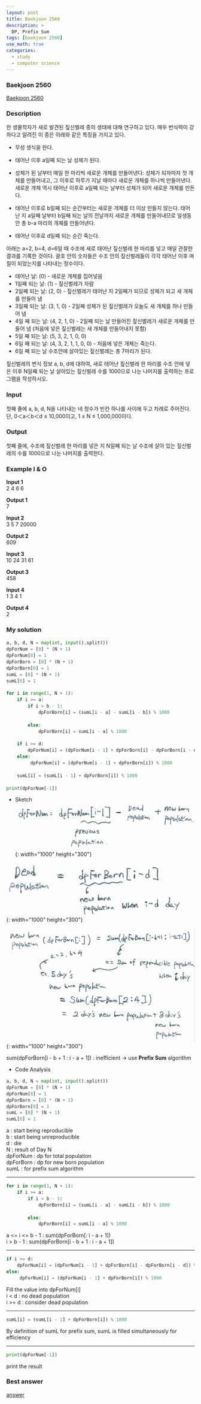```yaml
---
layout: post
title: Baekjoon 2560
description: >
  DP, Prefix Sum
tags: [baekjoon 2560]
use_math: true
categories:
  - study
  - computer science
---
```

### Baekjoon 2560
[Baekjoon 2560](https://www.acmicpc.net/problem/2560)

### Description
한 생물학자가 새로 발견된 짚신벌레 종의 생태에 대해 연구하고 있다. 매우 번식력이 강하다고 알려진 이 종은 아래와 같은 특징을 가지고 있다.

* 무성 생식을 한다.<br>

* 태어난 이후 a일째 되는 날 성체가 된다.<br>
* 성체가 된 날부터 매일 한 마리씩 새로운 개체를 만들어낸다: 성체가 되자마자 첫 개체를 만들어내고, 그 이후로 하루가 지날 때마다 새로운 개체를 하나씩 만들어낸다. 새로운 개체 역시 태어난 이후로 a일째 되는 날부터 성체가 되어 새로운 개체를 만든다.<br>
* 태어난 이후로 b일째 되는 순간부터는 새로운 개체를 더 이상 만들지 않는다. 태어난 지 a일째 날부터 b일째 되는 날의 전날까지 새로운 개체를 만들어내므로 일생동안 총 b-a 마리의 개체를 만들어낸다.<br>
* 태어난 이후로 d일째 되는 순간 죽는다.<br>

아래는 a=2, b=4, d=6일 때 수조에 새로 태어난 짚신벌레 한 마리를 넣고 매일 관찰한 결과를 기록한 것이다. 괄호 안의 숫자들은 수조 안의 짚신벌레들이 각각 태어난 이후 며칠이 되었는지를 나타내는 정수이다.

* 태어난 날: (0) - 새로운 개체를 집어넣음
* 1일째 되는 날: (1) - 짚신벌레가 자람
* 2일째 되는 날: (2, 0) - 짚신벌레가 태어난 지 2일째가 되므로 성체가 되고 새 개체를 만들어 냄
* 3일째 되는 날: (3, 1, 0) - 2일째 성체가 된 짚신벌레가 오늘도 새 개체를 하나 만들어 냄
* 4일 째 되는 날: (4, 2, 1, 0) - 2일째 되는 날 만들어진 짚신벌레가 새로운 개체를 만들어 냄 (처음에 넣은 짚신벌레는 새 개체를 만들어내지 못함)
* 5일 째 되는 날: (5, 3, 2, 1, 0, 0)
* 6일 째 되는 날: (4, 3, 2, 1, 1, 0, 0) - 처음에 넣은 개체는 죽는다.
* 6일 째 되는 날 수조안에 살아있는 짚신벌레는 총 7마리가 된다.

짚신벌레의 번식 정보 a, b, d에 대하여, 새로 태어난 짚신벌레 한 마리를 수조 안에 넣은 이후 N일째 되는 날 살아있는 짚신벌레 수를 1000으로 나눈 나머지를 출력하는 프로그램을 작성하시오.

### Input
첫째 줄에 a, b, d, N을 나타내는 네 정수가 빈칸 하나를 사이에 두고 차례로 주어진다. 단, 0＜a＜b＜d ≤ 10,000이고, 1 ≤ N ≤ 1,000,000이다.

### Output
첫째 줄에, 수조에 짚신벌레 한 마리를 넣은 지 N일째 되는 날 수조에 살아 있는 짚신벌레의 수를 1000으로 나눈 나머지를 출력한다.

### Example I & O
**Input 1** <br>
2 4 6 6 <br>

**Output 1**<br>
7<br>

**Input 2** <br>
3 5 7 20000 <br>

**Output 2**<br>
609<br>

**Input 3** <br>
10 24 31 61<br>

**Output 3**<br>
458<br>

**Input 4** <br>
1 3 4 1<br>

**Output 4**<br>
2<br>

### My solution
~~~python
a, b, d, N = map(int, input().split())
dpForNum = [0] * (N + 1)
dpForNum[0] = 1
dpForBorn = [0] * (N + 1)
dpForBorn[0] = 1
sumL = [0] * (N + 1)
sumL[0] = 1

for i in range(1, N + 1):
    if i >= a:
        if i > b - 1:
            dpForBorn[i] = (sumL[i - a] - sumL[i - b]) % 1000

        else:
            dpForBorn[i] = sumL[i - a] % 1000

    if i >= d:
        dpForNum[i] = (dpForNum[i - 1] + dpForBorn[i] - dpForBorn[i - d]) % 1000
    else:
         dpForNum[i] = (dpForNum[i - 1] + dpForBorn[i]) % 1000

    sumL[i] = (sumL[i - 1] + dpForBorn[i]) % 1000

print(dpForNum[-1])
~~~

* Sketch<br>
![그림1](https://github.com/hyun-jin891/hyun-jin891.github.io/blob/master/assets/img/108.PNG?raw=true){: width="1000" height="300"}<br>

![그림2](https://github.com/hyun-jin891/hyun-jin891.github.io/blob/master/assets/img/109.PNG?raw=true){: width="1000" height="300"}<br>

![그림3](https://github.com/hyun-jin891/hyun-jin891.github.io/blob/master/assets/img/110.PNG?raw=true){: width="1000" height="300"}<br>

sum(dpForBorn[i - b + 1 : i - a + 1]) : inefficient → use **Prefix Sum** algorithm<br>

* Code Analysis<br>

~~~python
a, b, d, N = map(int, input().split())
dpForNum = [0] * (N + 1)
dpForNum[0] = 1
dpForBorn = [0] * (N + 1)
dpForBorn[0] = 1
sumL = [0] * (N + 1)
sumL[0] = 1
~~~
a : start being reproducible<br>
b : start being unreproducible<br>
d : die<br>
N : result of Day N<br>
dpForNum : dp for total population<br>
dpForBorn : dp for new born population<br>
sumL : for prefix sum algorithm<br>

------
~~~python
for i in range(1, N + 1):
    if i >= a:
        if i > b - 1:
            dpForBorn[i] = (sumL[i - a] - sumL[i - b]) % 1000

        else:
            dpForBorn[i] = sumL[i - a] % 1000
~~~
a <= i <= b - 1 : sum(dpForBorn[: i - a + 1])<br>
i > b - 1 : sum(dpForBorn[i - b + 1 : i - a + 1])<br>

------
~~~python
if i >= d:
    dpForNum[i] = (dpForNum[i - 1] + dpForBorn[i] - dpForBorn[i - d]) % 1000
else:
     dpForNum[i] = (dpForNum[i - 1] + dpForBorn[i]) % 1000
~~~
Fill the value into dpForNum[i]<br>
i < d : no dead population<br>
i >= d : consider dead population<br>

------
~~~python
sumL[i] = (sumL[i - 1] + dpForBorn[i]) % 1000
~~~
By definition of sumL for prefix sum, sumL is filled simultaneously for efficiency<br>

------
~~~python
print(dpForNum[-1])
~~~
print the result<br>

### Best answer
[answer](https://rccode.tistory.com/m/entry/Python-%EB%B0%B1%EC%A4%80-2560%EB%B2%88-%EC%A7%9A%EC%8B%A0%EB%B2%8C%EB%A0%88)<br>

